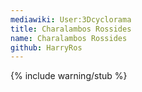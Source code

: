 ```yaml
---
mediawiki: User:3Dcyclorama
title: Charalambos Rossides
name: Charalambos Rossides
github: HarryRos
---
```

{% include warning/stub %}


